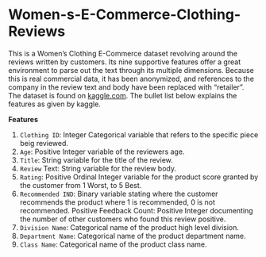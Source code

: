 # Women-s-E-Commerce-Clothing-Reviews
This is a Women’s Clothing E-Commerce dataset revolving around the reviews written by customers. Its nine supportive features offer a great environment to parse out the text through its multiple dimensions. Because this is real commercial data, it has been anonymized, and references to the company in the review text and body have been replaced with “retailer”. The dataset is found on [kaggle.com](https://www.kaggle.com/nicapotato/womens-ecommerce-clothing-reviews/home). The bullet list below explains the features as given by kaggle.

**Features**

1) `Clothing ID`: Integer Categorical variable that refers to the specific piece beig reviewed.
2) `Age`: Positive Integer variable of the reviewers age.
3) `Title`: String variable for the title of the review.
4) `Review` Text: String variable for the review body.
5) `Rating`: Positive Ordinal Integer variable for the product score granted by the customer from 1 Worst, to 5 Best.
6) `Recommended IND`: Binary variable stating where the customer recommends the product where 1 is recommended, 0 is not recommended.
Positive Feedback Count: Positive Integer documenting the number of other customers who found this review positive.
7) `Division Name`: Categorical name of the product high level division.
8) `Department Name`: Categorical name of the product department name.
9) `Class Name`: Categorical name of the product class name.
